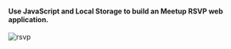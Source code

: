 #### Use JavaScript and Local Storage to build an Meetup RSVP web application.
![rsvp](https://user-images.githubusercontent.com/7793605/32940713-8c9e0f84-cbd7-11e7-8d74-5c21af1bd3d0.png)
